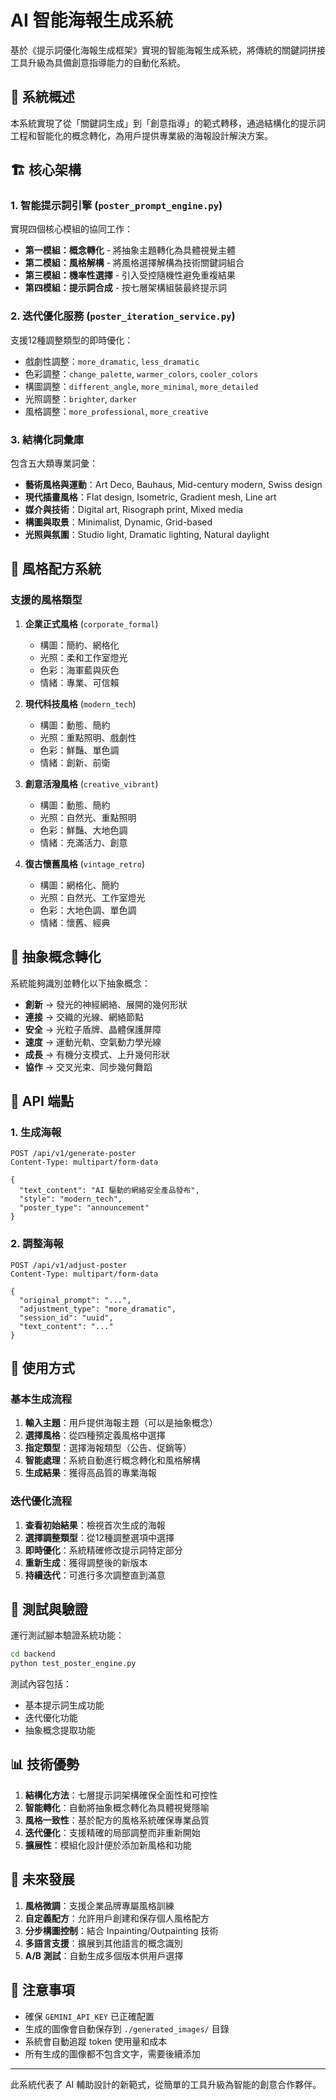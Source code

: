 # AI 智能海報生成系統

基於《提示詞優化海報生成框架》實現的智能海報生成系統，將傳統的關鍵詞拼接工具升級為具備創意指導能力的自動化系統。

## 🎯 系統概述

本系統實現了從「關鍵詞生成」到「創意指導」的範式轉移，通過結構化的提示詞工程和智能化的概念轉化，為用戶提供專業級的海報設計解決方案。

## 🏗 核心架構

### 1. 智能提示詞引擎 (`poster_prompt_engine.py`)

實現四個核心模組的協同工作：

- **第一模組：概念轉化** - 將抽象主題轉化為具體視覺主體
- **第二模組：風格解構** - 將風格選擇解構為技術關鍵詞組合
- **第三模組：機率性選擇** - 引入受控隨機性避免重複結果
- **第四模組：提示詞合成** - 按七層架構組裝最終提示詞

### 2. 迭代優化服務 (`poster_iteration_service.py`)

支援12種調整類型的即時優化：

- 戲劇性調整：`more_dramatic`, `less_dramatic`
- 色彩調整：`change_palette`, `warmer_colors`, `cooler_colors`
- 構圖調整：`different_angle`, `more_minimal`, `more_detailed`
- 光照調整：`brighter`, `darker`
- 風格調整：`more_professional`, `more_creative`

### 3. 結構化詞彙庫

包含五大類專業詞彙：

- **藝術風格與運動**：Art Deco, Bauhaus, Mid-century modern, Swiss design
- **現代插畫風格**：Flat design, Isometric, Gradient mesh, Line art
- **媒介與技術**：Digital art, Risograph print, Mixed media
- **構圖與取景**：Minimalist, Dynamic, Grid-based
- **光照與氛圍**：Studio light, Dramatic lighting, Natural daylight

## 🎨 風格配方系統

### 支援的風格類型

1. **企業正式風格** (`corporate_formal`)
   - 構圖：簡約、網格化
   - 光照：柔和工作室燈光
   - 色彩：海軍藍與灰色
   - 情緒：專業、可信賴

2. **現代科技風格** (`modern_tech`)
   - 構圖：動態、簡約
   - 光照：重點照明、戲劇性
   - 色彩：鮮豔、單色調
   - 情緒：創新、前衛

3. **創意活潑風格** (`creative_vibrant`)
   - 構圖：動態、簡約
   - 光照：自然光、重點照明
   - 色彩：鮮豔、大地色調
   - 情緒：充滿活力、創意

4. **復古懷舊風格** (`vintage_retro`)
   - 構圖：網格化、簡約
   - 光照：自然光、工作室燈光
   - 色彩：大地色調、單色調
   - 情緒：懷舊、經典

## 🧠 抽象概念轉化

系統能夠識別並轉化以下抽象概念：

- **創新** → 發光的神經網絡、展開的幾何形狀
- **連接** → 交織的光線、網絡節點
- **安全** → 光粒子盾牌、晶體保護屏障
- **速度** → 運動光軌、空氣動力學光線
- **成長** → 有機分支模式、上升幾何形狀
- **協作** → 交叉光束、同步幾何舞蹈

## 📡 API 端點

### 1. 生成海報
```http
POST /api/v1/generate-poster
Content-Type: multipart/form-data

{
  "text_content": "AI 驅動的網絡安全產品發布",
  "style": "modern_tech",
  "poster_type": "announcement"
}
```

### 2. 調整海報
```http
POST /api/v1/adjust-poster
Content-Type: multipart/form-data

{
  "original_prompt": "...",
  "adjustment_type": "more_dramatic",
  "session_id": "uuid",
  "text_content": "..."
}
```

## 🔧 使用方式

### 基本生成流程

1. **輸入主題**：用戶提供海報主題（可以是抽象概念）
2. **選擇風格**：從四種預定義風格中選擇
3. **指定類型**：選擇海報類型（公告、促銷等）
4. **智能處理**：系統自動進行概念轉化和風格解構
5. **生成結果**：獲得高品質的專業海報

### 迭代優化流程

1. **查看初始結果**：檢視首次生成的海報
2. **選擇調整類型**：從12種調整選項中選擇
3. **即時優化**：系統精確修改提示詞特定部分
4. **重新生成**：獲得調整後的新版本
5. **持續迭代**：可進行多次調整直到滿意

## 🧪 測試與驗證

運行測試腳本驗證系統功能：

```bash
cd backend
python test_poster_engine.py
```

測試內容包括：
- 基本提示詞生成功能
- 迭代優化功能
- 抽象概念提取功能

## 📊 技術優勢

1. **結構化方法**：七層提示詞架構確保全面性和可控性
2. **智能轉化**：自動將抽象概念轉化為具體視覺隱喻
3. **風格一致性**：基於配方的風格系統確保專業品質
4. **迭代優化**：支援精確的局部調整而非重新開始
5. **擴展性**：模組化設計便於添加新風格和功能

## 🚀 未來發展

1. **風格微調**：支援企業品牌專屬風格訓練
2. **自定義配方**：允許用戶創建和保存個人風格配方
3. **分步構圖控制**：結合 Inpainting/Outpainting 技術
4. **多語言支援**：擴展到其他語言的概念識別
5. **A/B 測試**：自動生成多個版本供用戶選擇

## 📝 注意事項

- 確保 `GEMINI_API_KEY` 已正確配置
- 生成的圖像會自動保存到 `./generated_images/` 目錄
- 系統會自動追蹤 token 使用量和成本
- 所有生成的圖像都不包含文字，需要後續添加

---

此系統代表了 AI 輔助設計的新範式，從簡單的工具升級為智能的創意合作夥伴。